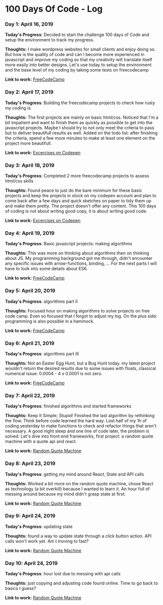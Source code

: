 # 100 Days Of Code - Log

### Day 1: April 16, 2019

**Today's Progress**: Decided to start the challenge 100 days of Code and setup the environment to track my progress. 

**Thoughts:** I make wordpress websites for small clients and enjoy doing so. But how is the quality of code and can I become more experienced in javascript and improve my coding so that my creativity will translate itself more easily into better designs. Let's use today to setup the environment and the base level of my coding by taking some tests on freecodecamp

**Link to work:** [FreeCodeCamp](https://learn.freecodecamp.org/)

### Day 2: April 17, 2019

**Today's Progress**: Building the freecodecamp projects to check how rusty my coding is

**Thoughts:** The first projects are mainly on basic html/css. Noticed that I'm a bit impatient and want to finish them as quickly as possible to get into the javascript projects. Maybe I should try to not only meet the criteria to pass but to deliver beautifull results as well. Added on the todo list: after finishing the criteria, spend a few more minutes to make at least one element on the project more beautifull.

**Link to work:** [Excercises on Codepen](https://codepen.io/tvandenbrande/)

### Day 3: April 18, 2019

**Today's Progress**: Completed 2 more freecodecamp projects to assess html/css skills

**Thoughts:** Found peace to just do the bare minimum for these basic projects and keep the projects in stock on my codepen account and plan to come back after a few days and quick sketches on paper to tidy them up and make them pretty. The project doesn't offer any content. This 100 days of coding is not about writing good copy, it is about writing good code. 

**Link to work:** [Excercises on Codepen](https://codepen.io/tvandenbrande/)

### Day 4: April 19, 2019

**Today's Progress**: Basic javascript projects: making algorithms 

**Thoughts:** This was more on thinking about algorithms then on thinking about JS. My programming background got me through, didn't encounter any specific issues with arrow-functions, binding, ... For the next parts I will have to look into some details about ES6. 

**Link to work:** [FreeCodeCamp](https://learn.freecodecamp.org/)

### Day 5: April 20, 2019

**Today's Progress**: algorithms part II

**Thoughts:** Focused hour on making algorithms to solve projects on free code camp. Even so focused that I forgot to adjust my log. On the plus side: programming is also possible in a hammock.  

**Link to work:** [FreeCodeCamp](https://learn.freecodecamp.org/)

### Day 6: April 21, 2019

**Today's Progress**: algorithms part III

**Thoughts:** Not an Easter Egg Hunt, but a Bug Hunt today. my latest project wouldn't return the desired results due to some issues with floats, classical numerical issue: 0.0004 - 4 x 0.0001 is not zero. 

**Link to work:** [FreeCodeCamp](https://learn.freecodecamp.org/)

### Day 7: April 22, 2019

**Today's Progress**: finished algorithms and started frameworks

**Thoughts:** Keep It Simple, Stupid! Finished the last algorithm by rethinking the flow. Think before code learned the hard way. Lost half of my 1h of coding yesterday to make functions to check and refactor things that aren't necessary. A good night sleep and one line of code later, the problem is solved. Let's dive into front end frameworks, first project: a random quote machine with a quote api and react. 

**Link to work:** [Random Quote Machine](https://codepen.io/tvandenbrande/pen/oOMjZX)

### Day 8: April 23, 2019

**Today's Progress**: getting my mind around React, State and API calls

**Thoughts:** Worked a bit more on the random quote machine, chose React as technology (a bit overkill) because I wanted to learn it. An hour full of messing around because my mind didn't grasp state at first. 

**Link to work:** [Random Quote Machine](https://codepen.io/tvandenbrande/pen/oOMjZX)

### Day 9: April 24, 2019

**Today's Progress**: updating state

**Thoughts:** found a way to update state through a click button action. API calls won't work yet. Am I moving to fast?

**Link to work:** [Random Quote Machine](https://codepen.io/tvandenbrande/pen/oOMjZX)

### Day 10: April 24, 2019

**Today's Progress**: hour lost due to messing with api calls

**Thoughts:** just copying and adjusting code found online. Time to go back to basics I guess?

**Link to work:** [Random Quote Machine](https://codepen.io/tvandenbrande/pen/oOMjZX)

